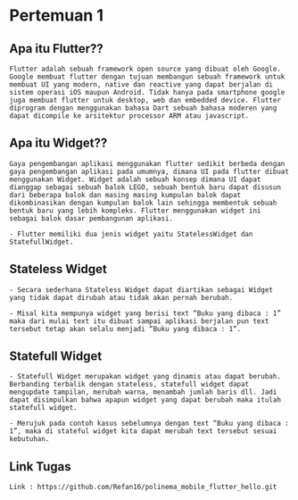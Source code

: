<h1>Pertemuan 1 </h1>

## Apa itu Flutter??
    Flutter adalah sebuah framework open source yang dibuat oleh Google. Google membuat flutter dengan tujuan membangun sebuah framework untuk membuat UI yang modern, native dan reactive yang dapat berjalan di sistem operasi iOS maupun Android. Tidak hanya pada smartphone google juga membuat flutter untuk desktop, web dan embedded device. Flutter diprogram dengan menggunakan bahasa Dart sebuah bahasa moderen yang dapat dicompile ke arsitektur processor ARM atau javascript.

## Apa itu Widget??
    Gaya pengembangan aplikasi menggunakan flutter sedikit berbeda dengan gaya pengembangan aplikasi pada umumnya, dimana UI pada flutter dibuat menggunakan Widget. Widget adalah sebuah konsep dimana UI dapat dianggap sebagai sebuah balok LEGO, sebuah bentuk baru dapat disusun dari beberapa balok dan masing masing kumpulan balok dapat dikombinasikan dengan kumpulan balok lain sehingga membentuk sebuah bentuk baru yang lebih kompleks. Flutter menggunakan widget ini sebagai balok dasar pembangunan aplikasi.

    - Flutter memiliki dua jenis widget yaitu StatelessWidget dan StatefullWidget.

## Stateless Widget 
    - Secara sederhana Stateless Widget dapat diartikan sebagai Widget yang tidak dapat dirubah atau tidak akan pernah berubah.
    
    - Misal kita mempunya widget yang berisi text “Buku yang dibaca : 1” maka dari mulai text itu dibuat sampai aplikasi berjalan pun text tersebut tetap akan selalu menjadi “Buku yang dibaca : 1“.

## Statefull Widget
    - Statefull Widget merupakan widget yang dinamis atau dapat berubah. Berbanding terbalik dengan stateless, statefull widget dapat mengupdate tampilan, merubah warna, menambah jumlah baris dll. Jadi dapat disimpulkan bahwa apapun widget yang dapat berubah maka itulah statefull widget.
    
    - Merujuk pada contoh kasus sebelumnya dengan text “Buku yang dibaca : 1”, maka di stateful widget kita dapat merubah text tersebut sesuai kebutuhan.

## Link Tugas
    Link : https://github.com/Refan16/polinema_mobile_flutter_hello.git